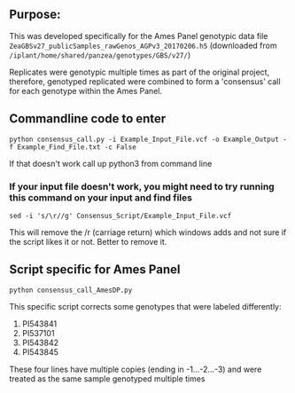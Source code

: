 ## Purpose:
This was developed specifically for the Ames Panel genotypic data file ```ZeaGBSv27_publicSamples_rawGenos_AGPv3_20170206.h5``` (downloaded from ```/iplant/home/shared/panzea/genotypes/GBS/v27/```)

Replicates were genotypic multiple times as part of the original project, therefore, genotyped replicated were combined to form a 'consensus' call for each genotype within the Ames Panel.

## Commandline code to enter

```
python consensus_call.py -i Example_Input_File.vcf -o Example_Output -f Example_Find_File.txt -c False
```

If that doesn't work call up python3 from command line


### If your input file doesn't work, you might need to try running this command on your input and find files 
```
sed -i 's/\r//g' Consensus_Script/Example_Input_File.vcf
```

This will remove the /r (carriage return) which windows adds and not sure if the script likes it or not. Better to remove it.


## Script specific for Ames Panel

```
python consensus_call_AmesDP.py
```

This specific script corrects some genotypes that were labeled differently:

1. PI543841
2. PI537101
3. PI543842
4. PI543845

These four lines have multiple copies (ending in -1...-2...-3) and were treated as the same sample genotyped multiple times
 
